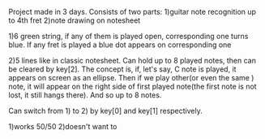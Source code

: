 Project made in 3 days.
Consists of two parts:
1)guitar note recognition up to 4th fret
2)note drawing on notesheet

1)6 green string, if any of them is played open, corresponding one turns blue. If any fret is played a blue dot appears on corresponding one

2)5 lines like in classic notesheet. Can hold up to 8 played notes, then can be cleared by key[2]. The concept is, if, let's say, C note is played, it appears on screen as an ellipse. Then if we play other(or even 
the same ) note, it will appear on the right side of first played note(the first note is not lost, it still hangs there). And so up to 8 notes. 

Can switch from 1) to 2) by key[0] and key[1] respectively.

1)works 50/50
2)doesn't want to
